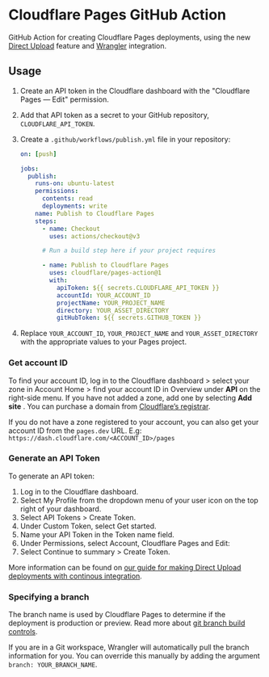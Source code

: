 # Cloudflare Pages GitHub Action

GitHub Action for creating Cloudflare Pages deployments, using the new [Direct Upload](https://developers.cloudflare.com/pages/platform/direct-upload/) feature and [Wrangler](https://developers.cloudflare.com/pages/platform/direct-upload/#wrangler-cli) integration.

## Usage

1. Create an API token in the Cloudflare dashboard with the "Cloudflare Pages — Edit" permission.
1. Add that API token as a secret to your GitHub repository, `CLOUDFLARE_API_TOKEN`.
1. Create a `.github/workflows/publish.yml` file in your repository:

   ```yml
   on: [push]

   jobs:
     publish:
       runs-on: ubuntu-latest
       permissions:
         contents: read
         deployments: write
       name: Publish to Cloudflare Pages
       steps:
         - name: Checkout
           uses: actions/checkout@v3

         # Run a build step here if your project requires

         - name: Publish to Cloudflare Pages
           uses: cloudflare/pages-action@1
           with:
             apiToken: ${{ secrets.CLOUDFLARE_API_TOKEN }}
             accountId: YOUR_ACCOUNT_ID
             projectName: YOUR_PROJECT_NAME
             directory: YOUR_ASSET_DIRECTORY
             gitHubToken: ${{ secrets.GITHUB_TOKEN }}
   ```

1. Replace `YOUR_ACCOUNT_ID`, `YOUR_PROJECT_NAME` and `YOUR_ASSET_DIRECTORY` with the appropriate values to your Pages project.

### Get account ID
To find your account ID, log in to the Cloudflare dashboard > select your zone in Account Home > find your account ID in Overview under **API** on the right-side menu. If you have not added a zone, add one by selecting **Add site** . You can purchase a domain from [Cloudflare’s registrar](https://developers.cloudflare.com/registrar/). 

If you do not have a zone registered to your account, you can also get your account ID from the `pages.dev` URL. E.g: `https://dash.cloudflare.com/<ACCOUNT_ID>/pages`

### Generate an API Token
To generate an API token:
1. Log in to the Cloudflare dashboard.
2. Select My Profile from the dropdown menu of your user icon on the top right of your dashboard.
3. Select API Tokens > Create Token.
4. Under Custom Token, select Get started.
5. Name your API Token in the Token name field.
6. Under Permissions, select Account, Cloudflare Pages and Edit:
7. Select Continue to summary > Create Token.

More information can be found on [our guide for making Direct Upload deployments with continous integration](https://developers.cloudflare.com/pages/how-to/use-direct-upload-with-continuous-integration/#use-github-actions).

### Specifying a branch
The branch name is used by Cloudflare Pages to determine if the deployment is production or preview. Read more about
[git branch build controls](https://developers.cloudflare.com/pages/platform/branch-build-controls/#branch-build-controls).

If you are in a Git workspace, Wrangler will automatically pull the branch information for you. You can override this
manually by adding the argument `branch: YOUR_BRANCH_NAME`.